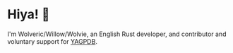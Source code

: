 # Hiya! 👋

I'm Wolveric/Willow/Wolvie, an English Rust developer, and contributor
and voluntary support for [YAGPDB](https://github.com/botlabs-gg/yagpdb).

<!--
**Wolveric/Wolveric** is a ✨ _special_ ✨ repository because its `README.md` (this file) appears on your GitHub profile.

Here are some ideas to get you started:

- 🔭 I’m currently working on ...
- 🌱 I’m currently learning ...
- 👯 I’m looking to collaborate on ...
- 🤔 I’m looking for help with ...
- 💬 Ask me about ...
- 📫 How to reach me: ...
- 😄 Pronouns: ...
- ⚡ Fun fact: ...
-->
